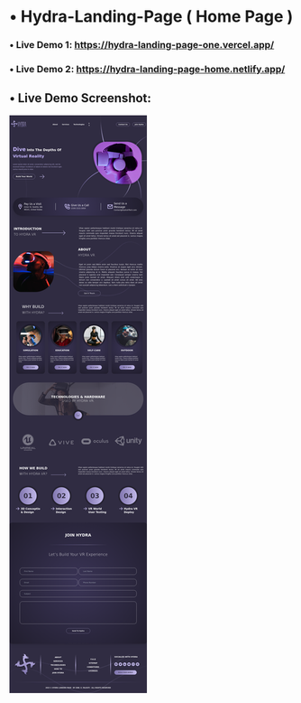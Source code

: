 # • Hydra-Landing-Page ( Home Page )
### • Live Demo 1: https://hydra-landing-page-one.vercel.app/
### • Live Demo 2: https://hydra-landing-page-home.netlify.app/


## • Live Demo Screenshot:
![Live Demo Screenshot](https://github.com/AbbasRostami/Hydra-Landing-Page/blob/main/public/assets/images/Preview/HydraLandingPage1.png)
